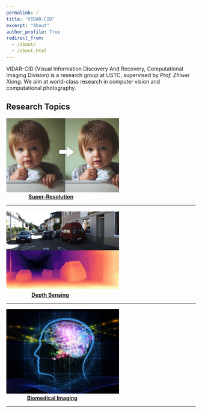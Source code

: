 ```yaml
---
permalink: /
title: "VIDAR-CID"
excerpt: "About"
author_profile: True
redirect_from: 
  - /about/
  - /about.html
---
```


<!-- ## About VIDAR-CID -->

VIDAR-CID (Visual Information Discovery And Recovery, Computational Imaging Division) is a research group at USTC, supervised by *Prof. Zhiwei Xiong*. We aim at world-class research in computer vision and computational photography. 



## Research Topics


<!-- ![Super Resolution]({{ site.baseurl }}/images/topic-sr.jpg)-->
<a href="/super-resolution.html"><img src="/images/topic-sr.jpg"  width="300"></a> <br>
$~~~~~~~~~~~~~~~$**[Super-Resolution](/super-resolution.html)**


---


<!-- ![Depth Sensing]({{ site.baseurl }}/images/topic-depth.jpg) -->
<a href="/depth-sensing.html"><img src="/images/topic-depth.jpg"  width="300"></a> <br>
$~~~~~~~~~~~~~~~~~$**[Depth Sensing](/depth-sensing.html)**


---

<!-- ![Biomedical Imaging]({{ site.baseurl }}/images/topic-biomedical.jpg) -->
<a href="/biomedical-imaging.html"><img src="/images/topic-biomedical.jpg"  width="300"></a> <br>
$~~~~~~~~~~~~~~$**[Biomedical Imaging](/biomedical-imaging.html)**


---